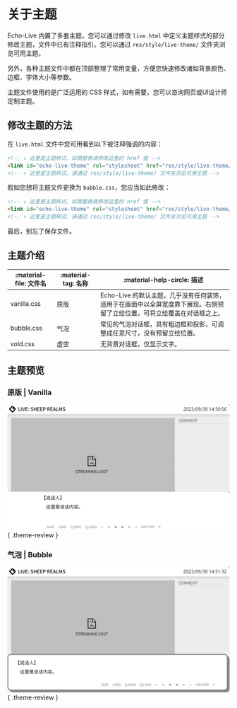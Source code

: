 # 关于主题

<style>
    .theme-review {
        box-shadow: var(--md-default-fg-color--lightest) 0 0 16px;
    }
</style>

Echo-Live 内置了多套主题，您可以通过修改 `live.html` 中定义主题样式的部分修改主题，文件中已有注释指引。您可以通过 `res/style/live-theme/` 文件夹浏览可用主题。

另外，各种主题文件中都在顶部整理了常用变量，方便您快速修改诸如背景颜色、边框、字体大小等参数。

主题文件使用的是广泛运用的 CSS 样式，如有需要，您可以咨询网页或UI设计师定制主题。

## 修改主题的方法
在 `live.html` 文件中您可用看到以下被注释强调的内容：

``` html linenums="1" hl_lines="2"
<!-- ↓ 这里是主题样式，如需替换请修改这里的 href 值 -->
<link id="echo-live-theme" rel="stylesheet" href="res/style/live-theme/vanilla.css">
<!-- ↑ 这里是主题样式，请通过 res/style/live-theme/ 文件夹浏览可用主题 -->
```

假如您想将主题文件更换为 `bubble.css`，您应当如此修改：

``` html linenums="1" hl_lines="2"
<!-- ↓ 这里是主题样式，如需替换请修改这里的 href 值 -->
<link id="echo-live-theme" rel="stylesheet" href="res/style/live-theme/bubble.css">
<!-- ↑ 这里是主题样式，请通过 res/style/live-theme/ 文件夹浏览可用主题 -->
```

最后，别忘了保存文件。

## 主题介绍
| :material-file: 文件名 | :material-tag: 名称 | :material-help-circle: 描述 |
| - | - | - |
| vanilla.css | 原版 | Echo-Live 的默认主题，几乎没有任何装饰，适用于在画面中以全屏宽度靠下展现。右侧预留了立绘位置，可将立绘覆盖在对话框之上。 |
| bubble.css | 气泡 | 常见的气泡对话框，具有粗边框和投影，可调整成任意尺寸，没有预留立绘位置。 |
| vold.css | 虚空 | 无背景对话框，仅显示文字。 |

## 主题预览
### 原版 | Vanilla

![Vanilla](../image/theme/vanilla.jpg){ .theme-review }

### 气泡 | Bubble

![Bubble](../image/theme/bubble.jpg){ .theme-review }